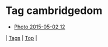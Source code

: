 <!--
title: Tag cambridgedom
date: 2020-06-28T15:02:24.747Z
tags:
-->
# Tag cambridgedom

 * [Photo 2015-05-02 12](117933266427.md)

| [Tags](tags.md) | [Top](index.md) |
